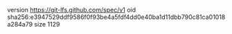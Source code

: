 version https://git-lfs.github.com/spec/v1
oid sha256:e3947529ddf9586f0f93be4a5fdf4dd0e40ba1d11dbb790c81ca01018a284a79
size 1129
